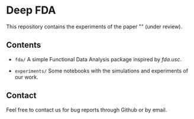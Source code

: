 # Deep FDA

This repository contains the experiments of the paper "" (under review).

## Contents

- `fda/` A simple Functional Data Analysis package inspired by *fda.usc*.

- `experiments/` Some notebooks with the simulations and experiments of our work.

## Contact

Feel free to contact us for bug reports through Github or by email.
